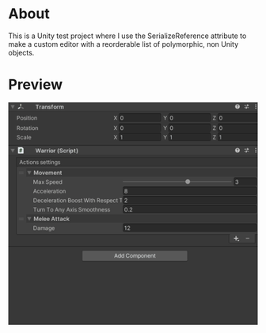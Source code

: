 # About
This is a Unity test project where I use the SerializeReference attribute to make a custom editor with a reorderable list of polymorphic, non Unity objects. 

# Preview
![alt-text](./GithubImgs/TeaserGif.gif)
